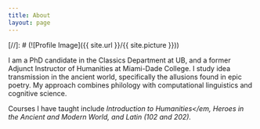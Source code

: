 ```yaml
---
title: About
layout: page
---
```

[//]: # (![Profile Image]({{ site.url }}/{{ site.picture }}))

I am a PhD candidate in the Classics Department at UB, and a former Adjunct Instructor of Humanities at Miami-Dade College. I study idea transmission in the ancient world, specifically the allusions found in epic poetry. My approach combines philology with computational linguistics and cognitive science. 

Courses I have taught include <em>Introduction to Humanities</em, <em>Heroes in the Ancient and Modern World</em>, and <em>Latin</em> (102 and 202).